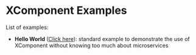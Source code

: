 # XComponent Examples

List of examples:

* **Hello World** ([Click here](xcomponent.helloworld)): 
standard example to demonstrate the use of XComponent without knowing too much about microservices